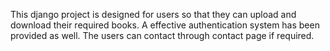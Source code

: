 This django project is designed for users so that they can upload and download their required books. A effective authentication system has been provided as well. The users can contact through contact page if required.
